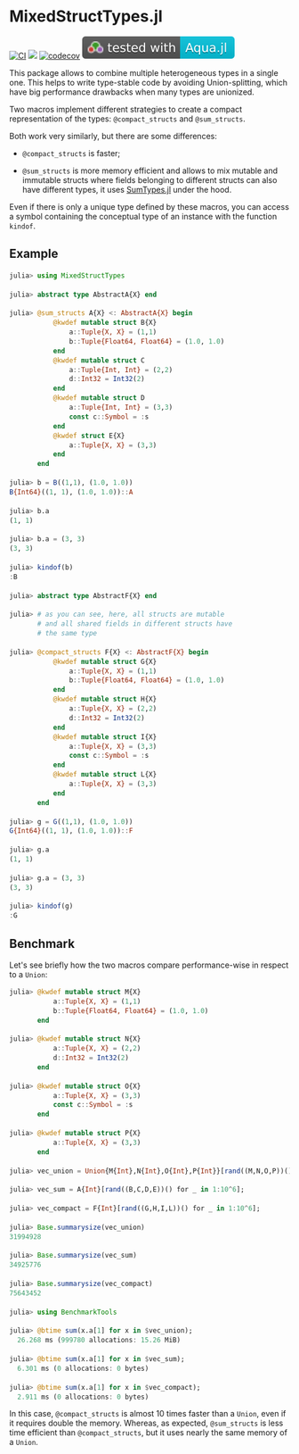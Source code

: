 # MixedStructTypes.jl

[![CI](https://github.com/JuliaDynamics/MixedStructTypes.jl/workflows/CI/badge.svg)](https://github.com/JuliaDynamics/MixedStructTypes.jl/actions?query=workflow%3ACI)
[![](https://img.shields.io/badge/docs-dev-blue.svg)](https://juliadynamics.github.io/MixedStructTypes.jl/dev/)
[![codecov](https://codecov.io/gh/JuliaDynamics/MixedStructTypes.jl/graph/badge.svg?token=rz9b1WTqCa)](https://codecov.io/gh/JuliaDynamics/MixedStructTypes.jl)
[![Aqua QA](https://raw.githubusercontent.com/JuliaTesting/Aqua.jl/master/badge.svg)](https://github.com/JuliaTesting/Aqua.jl)

This package allows to combine multiple heterogeneous types in a single one. This helps to write type-stable code
by avoiding Union-splitting, which have big performance drawbacks when many types are unionized.

Two macros implement different strategies to create a compact representation of the types: `@compact_structs` and
`@sum_structs`.

Both work very similarly, but there are some differences:

- `@compact_structs` is faster;

- `@sum_structs` is more memory efficient and allows to mix mutable and immutable structs where fields belonging to different structs can also have different types, it uses [SumTypes.jl](https://github.com/MasonProtter/SumTypes.jl) under the hood. 

Even if there is only a unique type defined by these macros, you can access a symbol containing the conceptual type
of an instance with the function `kindof`.

## Example

```julia
julia> using MixedStructTypes

julia> abstract type AbstractA{X} end

julia> @sum_structs A{X} <: AbstractA{X} begin
           @kwdef mutable struct B{X}
               a::Tuple{X, X} = (1,1)
               b::Tuple{Float64, Float64} = (1.0, 1.0)
           end
           @kwdef mutable struct C
               a::Tuple{Int, Int} = (2,2)
               d::Int32 = Int32(2)
           end
           @kwdef mutable struct D
               a::Tuple{Int, Int} = (3,3)
               const c::Symbol = :s
           end
           @kwdef struct E{X}
               a::Tuple{X, X} = (3,3)
           end
       end

julia> b = B((1,1), (1.0, 1.0))
B{Int64}((1, 1), (1.0, 1.0))::A

julia> b.a
(1, 1)

julia> b.a = (3, 3)
(3, 3)

julia> kindof(b)
:B

julia> abstract type AbstractF{X} end 

julia> # as you can see, here, all structs are mutable
       # and all shared fields in different structs have
       # the same type

julia> @compact_structs F{X} <: AbstractF{X} begin
           @kwdef mutable struct G{X}
               a::Tuple{X, X} = (1,1)
               b::Tuple{Float64, Float64} = (1.0, 1.0)
           end
           @kwdef mutable struct H{X}
               a::Tuple{X, X} = (2,2)
               d::Int32 = Int32(2)
           end
           @kwdef mutable struct I{X}
               a::Tuple{X, X} = (3,3)
               const c::Symbol = :s
           end
           @kwdef mutable struct L{X}
               a::Tuple{X, X} = (3,3)
           end
       end

julia> g = G((1,1), (1.0, 1.0))
G{Int64}((1, 1), (1.0, 1.0))::F

julia> g.a
(1, 1)

julia> g.a = (3, 3)
(3, 3)

julia> kindof(g)
:G
```

## Benchmark

Let's see briefly how the two macros compare performance-wise in respect to a `Union`:

```julia
julia> @kwdef mutable struct M{X}
           a::Tuple{X, X} = (1,1)
           b::Tuple{Float64, Float64} = (1.0, 1.0)
       end

julia> @kwdef mutable struct N{X}
           a::Tuple{X, X} = (2,2)
           d::Int32 = Int32(2)
       end

julia> @kwdef mutable struct O{X}
           a::Tuple{X, X} = (3,3)
           const c::Symbol = :s
       end

julia> @kwdef mutable struct P{X}
           a::Tuple{X, X} = (3,3)
       end

julia> vec_union = Union{M{Int},N{Int},O{Int},P{Int}}[rand((M,N,O,P))() for _ in 1:10^6];

julia> vec_sum = A{Int}[rand((B,C,D,E))() for _ in 1:10^6];

julia> vec_compact = F{Int}[rand((G,H,I,L))() for _ in 1:10^6];

julia> Base.summarysize(vec_union)
31994928

julia> Base.summarysize(vec_sum)
34925776

julia> Base.summarysize(vec_compact)
75643452

julia> using BenchmarkTools

julia> @btime sum(x.a[1] for x in $vec_union);
  26.268 ms (999780 allocations: 15.26 MiB)

julia> @btime sum(x.a[1] for x in $vec_sum);
  6.301 ms (0 allocations: 0 bytes)

julia> @btime sum(x.a[1] for x in $vec_compact);
  2.911 ms (0 allocations: 0 bytes)
```

In this case, `@compact_structs` is almost 10 times faster than a `Union`, even if it requires double the memory. 
Whereas, as expected, `@sum_structs` is less time efficient than `@compact_structs`, but it uses nearly the same 
memory of a `Union`.

